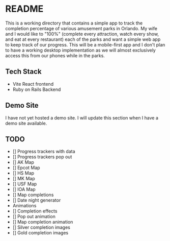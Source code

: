 # README

This is a working directory that contains a simple app to track the completion percentage of various amusement parks in Orlando. My wife and I would like to "100%" (complete every attraction, watch every show, and eat at every restaurant) each of the parks and want a simple web app to keep track of our progress. This will be a mobile-first app and I don't plan to have a working desktop implementation as we will almost exclusively access this from our phones while in the parks.

## Tech Stack

- Vite React frontend
- Ruby on Rails Backend

## Demo Site

I have not yet hosted a demo site. I will update this section when I have a demo site available.

## TODO

- [] Progress trackers with data
- [] Progress trackers pop out
- [] AK Map
- [] Epcot Map
- [] HS Map
- [] MK Map
- [] USF Map
- [] IOA Map
- [] Map completions
- [] Date night generator
- Animations
- [] Completion effects
- [] Pop out animation
- [] Map completion animation
- [] Silver completion images
- [] Gold completion images
